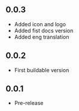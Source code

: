 <!-- https://developers.home-assistant.io/docs/add-ons/presentation#keeping-a-changelog -->

## 0.0.3

- Added icon and logo
- Added fist docs version
- Added eng translation

## 0.0.2

- First buildable version

## 0.0.1

- Pre-release


